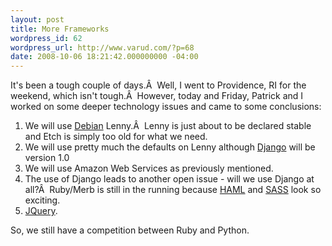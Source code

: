 ```yaml
---
layout: post
title: More Frameworks
wordpress_id: 62
wordpress_url: http://www.varud.com/?p=68
date: 2008-10-06 18:21:42.000000000 -04:00
---
```

It's been a tough couple of days.Â  Well, I went to Providence, RI for the weekend, which isn't tough.Â  However, today and Friday, Patrick and I worked on some deeper technology issues and came to some conclusions:
<ol>
	<li>We will use <a href="http://debian.org">Debian</a> Lenny.Â  Lenny is just about to be declared stable and Etch is simply too old for what we need.</li>
	<li>We will use pretty much the defaults on Lenny although <a href="http://www.djangoproject.com/">Django</a> will be version 1.0</li>
	<li>We will use Amazon Web Services as previously mentioned.</li>
	<li>The use of Django leads to another open issue - will we use Django at all?Â  Ruby/Merb is still in the running because <a href="http://haml.hamptoncatlin.com/">HAML</a> and <a href="http://haml.hamptoncatlin.com/docs/rdoc/classes/Sass.html">SASS</a> look so exciting.</li>
	<li><a href="http://jquery.com">JQuery</a>.</li>
</ol>
So, we still have a competition between Ruby and Python.
